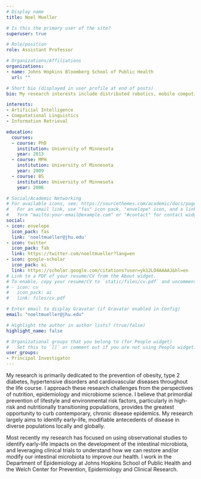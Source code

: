 ```yaml
---
# Display name
title: Noel Mueller

# Is this the primary user of the site?
superuser: true

# Role/position
role: Assistant Professor

# Organizations/Affiliations
organizations:
- name: Johns Hopkins Bloomberg School of Public Health
  url: ""

# Short bio (displayed in user profile at end of posts)
bio: My research interests include distributed robotics, mobile computing and programmable matter.

interests:
- Artificial Intelligence
- Computational Linguistics
- Information Retrieval

education:
  courses:
  - course: PhD
    institution: University of Minnesota
    year: 2013
  - course: MPH
    institution: University of Minnesota
    year: 2009
  - course: BS
    institution: University of Minnesota
    year: 2006

# Social/Academic Networking
# For available icons, see: https://sourcethemes.com/academic/docs/page-builder/#icons
#   For an email link, use "fas" icon pack, "envelope" icon, and a link in the
#   form "mailto:your-email@example.com" or "#contact" for contact widget.
social:
- icon: envelope
  icon_pack: fas
  link: 'noeltmueller@jhu.edu'
- icon: twitter
  icon_pack: fab
  link: https://twitter.com/noeltmueller?lang=en
- icon: google-scholar
  icon_pack: ai
  link: https://scholar.google.com/citations?user=yk12LO4AAAAJ&hl=en
# Link to a PDF of your resume/CV from the About widget.
# To enable, copy your resume/CV to `static/files/cv.pdf` and uncomment the lines below.
# - icon: cv
#   icon_pack: ai
#   link: files/cv.pdf

# Enter email to display Gravatar (if Gravatar enabled in Config)
email: "noeltmueller@jhu.edu"

# Highlight the author in author lists? (true/false)
highlight_name: false

# Organizational groups that you belong to (for People widget)
#   Set this to `[]` or comment out if you are not using People widget.
user_groups:
- Principal Investigator
---
```


My research is primarily dedicated to the prevention of obesity, type 2 diabetes, hypertensive disorders and cardiovascular diseases throughout the life course. I approach these research challenges from the perspectives of nutrition, epidemiology and microbiome science. I believe that primordial prevention of lifestyle and environmental risk factors, particularly in high-risk and nutritionally transitioning populations, provides the greatest opportunity to curb contemporary, chronic disease epidemics. My research largely aims to identify early-life, modifiable antecedents of  disease in diverse populations locally and globally. 

Most recently my research has focused on using observational studies to identify early-life impacts on the development of the intestinal microbiota, and leveraging clinical trials to understand how we can restore and/or modify our intestinal microbiota to improve our health. I work in the Department of Epidemiology at Johns Hopkins School of Public Health and the Welch Center for Prevention, Epidemiology and Clinical Research.
